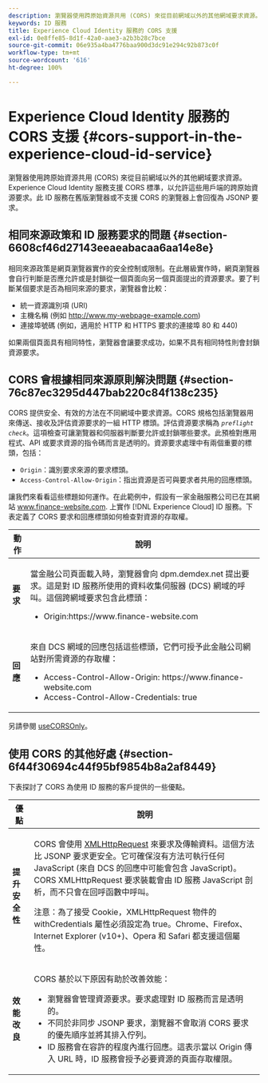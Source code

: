 ```yaml
---
description: 瀏覽器使用跨原始資源共用 (CORS) 來從目前網域以外的其他網域要求資源。Experience Cloud Identity 服務支援 CORS 標準，以允許這些用戶端的跨原始資源要求。此 ID 服務在舊版瀏覽器或不支援 CORS 的瀏覽器上會回復為 JSONP 要求。
keywords: ID 服務
title: Experience Cloud Identity 服務的 CORS 支援
exl-id: 0e8ffe85-8d1f-42a0-aae3-a2b3b28c7bce
source-git-commit: 06e935a4ba4776baa900d3dc91e294c92b873c0f
workflow-type: tm+mt
source-wordcount: '616'
ht-degree: 100%

---
```


# Experience Cloud Identity 服務的 CORS 支援 {#cors-support-in-the-experience-cloud-id-service}

瀏覽器使用跨原始資源共用 (CORS) 來從目前網域以外的其他網域要求資源。Experience Cloud Identity 服務支援 CORS 標準，以允許這些用戶端的跨原始資源要求。此 ID 服務在舊版瀏覽器或不支援 CORS 的瀏覽器上會回復為 JSONP 要求。

## 相同來源政策和 ID 服務要求的問題 {#section-6608cf46d27143eeaeabacaa6aa14e8e}

相同來源政策是網頁瀏覽器實作的安全控制或限制。在此層級實作時，網頁瀏覽器會自行判斷是否應允許或是封鎖從一個頁面向另一個頁面提出的資源要求。要了判斷某個要求是否為相同來源的要求，瀏覽器會比較：

* 統一資源識別項 (URI)
* 主機名稱 (例如 http://www.my-webpage-example.com)
* 連接埠號碼 (例如，適用於 HTTP 和 HTTPS 要求的連接埠 80 和 440)

如果兩個頁面具有相同特性，瀏覽器會讓要求成功，如果不具有相同特性則會封鎖資源要求。

## CORS 會根據相同來源原則解決問題 {#section-76c87ec3295d447bab220c84f138c235}

CORS 提供安全、有效的方法在不同網域中要求資源。CORS 規格包括瀏覽器用來傳送、接收及評估資源要求的一組 HTTP 標頭。評估資源要求稱為 *`preflight check`*。這項檢查可讓瀏覽器和伺服器判斷要允許或封鎖哪些要求。此預檢對應用程式、API 或要求資源的指令碼而言是透明的。資源要求處理中有兩個重要的標頭，包括：

* `Origin`：識別要求來源的要求標頭。
* `Access-Control-Allow-Origin`：指出資源是否可與要求者共用的回應標頭。

讓我們來看看這些標題如何運作。在此範例中，假設有一家金融服務公司已在其網站 www.finance-website.com. 上實作 [!DNL Experience Cloud] ID 服務。下表定義了 CORS 要求和回應標頭如何檢查對資源的存取權。

<table id="table_B004ACF52B5A4D33B1DCF7EA77BE4E6D"> 
 <thead> 
  <tr> 
   <th colname="col1" class="entry"> 動作 </th> 
   <th colname="col2" class="entry"> 說明 </th> 
  </tr> 
 </thead>
 <tbody> 
  <tr> 
   <td colname="col1"> <p> <b>要求</b> </p> </td> 
   <td colname="col2"> <p>當金融公司頁面載入時，瀏覽器會向 <span class="codeph">dpm.demdex.net</span> 提出要求。這是對 ID 服務所使用的資料收集伺服器 (DCS) 網域的呼叫。這個跨網域要求包含此標頭： </p> <p> 
     <ul class="simplelist"> 
      <li> <span class="codeph"> Origin:https://www.finance-website.com</span> </li> 
     </ul> </p> </td> 
  </tr> 
  <tr> 
   <td colname="col1"> <p> <b>回應</b> </p> </td> 
   <td colname="col2"> <p>來自 DCS 網域的回應包括這些標頭，它們可授予此金融公司網站對所需資源的存取權： </p> <p> 
     <ul class="simplelist"> 
      <li> <span class="codeph"> Access-Control-Allow-Origin: https://www.finance-website.com</span> </li> 
      <li> <span class="codeph"> Access-Control-Allow-Credentials: true</span> </li> 
     </ul> </p> </td> 
  </tr> 
 </tbody> 
</table>

另請參閱 [useCORSOnly](../library/function-vars/use-cors-only.md#reference-8a9a143d838b48d6b23329b84b13e1fa)。

## 使用 CORS 的其他好處 {#section-6f44f30694c44f95bf9854b8a2af8449}

下表探討了 CORS 為使用 ID 服務的客戶提供的一些優點。

<table id="table_AEB51A263D454F90B66E8C8D0513CF79"> 
 <thead> 
  <tr> 
   <th colname="col1" class="entry"> 優點 </th> 
   <th colname="col2" class="entry"> 說明 </th> 
  </tr>
 </thead>
 <tbody> 
  <tr> 
   <td colname="col1"> <p><b>提升安全性</b> </p> </td> 
   <td colname="col2"> <p>CORS 會使用 <a href="https://developer.mozilla.org/zh-TW/docs/Web/API/XMLHttpRequest" format="https" scope="external"> XMLHttpRequest</a> 來要求及傳輸資料。這個方法比 JSONP 要求更安全。它可確保沒有方法可執行任何 JavaScript (來自 DCS 的回應中可能會包含 JavaScript)。CORS XMLHttpRequest 要求裝載會由 ID 服務 JavaScript 剖析，而不只會在回呼函數中呼叫。 </p> <p> <p>注意：為了接受 Cookie，<span class="codeph">XMLHttpRequest</span> 物件的 <span class="codeph">withCredentials</span> 屬性必須設定為 <span class="codeph">true</span>。Chrome、Firefox、Internet Explorer (v10+)、Opera 和 Safari 都支援這個屬性。 </p> </p> </td> 
  </tr> 
  <tr> 
   <td colname="col1"> <p><b>效能改良</b> </p> </td> 
   <td colname="col2"> <p>CORS 基於以下原因有助於改善效能： </p> 
    <ul id="ul_EC3A178003A94D70883B914050D7C464"> 
     <li id="li_F8B44352BFBB46CDBD07AE40B9F2D0EC">瀏覽器會管理資源要求。要求處理對 ID 服務而言是透明的。 </li> 
     <li id="li_C63E43A4CAB84210AB6A39100E5864BE">不同於非同步 JSONP 要求，瀏覽器不會取消 CORS 要求的優先順序並將其排入佇列。 </li> 
     <li id="li_1A2A15F591B84D1BAED3CFAB391EEBEC">ID 服務會在容許的程度內進行回應。這表示當以 <span class="codeph">Origin</span> 傳入 URL 時，ID 服務會授予必要資源的頁面存取權限。 </li> 
    </ul> </td> 
  </tr> 
 </tbody> 
</table>
